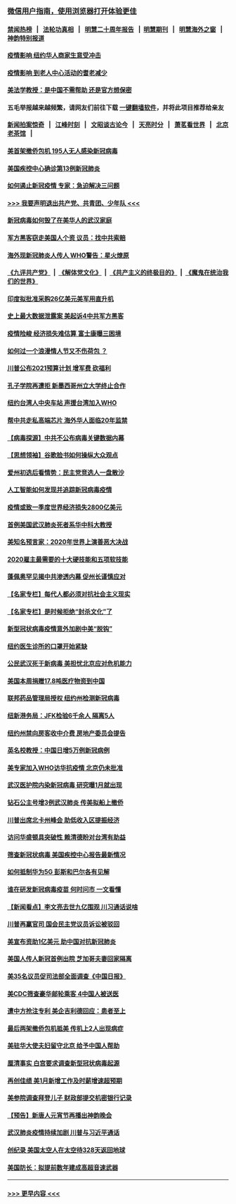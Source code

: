 ### [微信用户指南，使用浏览器打开体验更佳](https://github.com/gfw-breaker/banned-news1/blob/master/indexes/wechat-guide.md?t=0)
#### [禁闻热榜](热点新闻.md?t=0)  &nbsp;&nbsp;|&nbsp;&nbsp; [法轮功真相](https://github.com/gfw-breaker/truth/blob/master/README.md?t=0) &nbsp;&nbsp;|&nbsp;&nbsp; [明慧二十周年报告](https://github.com/gfw-breaker/mh-reports/blob/master/README.md?t=0) &nbsp;&nbsp;|&nbsp;&nbsp;[明慧期刊](https://github.com/gfw-breaker/mh-qikan) &nbsp;&nbsp;|&nbsp;&nbsp; [明慧海外之窗](https://github.com/gfw-breaker/mh-news/blob/master/README.md?t=0) &nbsp;&nbsp;|&nbsp;&nbsp; [神韵特别报道](https://github.com/gfw-breaker/mh-news/blob/master/shenyun.md?t=0)
#### [疫情影响  纽约华人商家生意受冲击](../pages/nsc412/n11860284.md?t=02111544) 
#### [疫情影响  到老人中心活动的耆老减少](../pages/nsc412/n11860199.md?t=02111544) 
#### [美法学教授：是中国不需帮助 还是官方想保密](../pages/nsc412/n11859492.md?t=02111544) 
#### 五毛举报越来越频繁，请网友们前往下载 [一键翻墙软件](https://github.com/gfw-breaker/ssr-accounts)，并将此项目推荐给亲友
#### [新闻拍案惊奇](https://github.com/gfw-breaker/banned-news1/blob/master/pages/link4.md) &nbsp;&nbsp;|&nbsp;&nbsp; [江峰时刻](https://github.com/gfw-breaker/banned-news1/blob/master/pages/link4.md) &nbsp;&nbsp;|&nbsp;&nbsp; [文昭谈古论今](https://github.com/gfw-breaker/banned-news1/blob/master/pages/link4.md) &nbsp;&nbsp;|&nbsp;&nbsp; [天亮时分](https://github.com/gfw-breaker/banned-news1/blob/master/pages/link4.md) &nbsp;&nbsp;|&nbsp;&nbsp; [萧茗看世界](https://github.com/gfw-breaker/banned-news1/blob/master/pages/link4.md) &nbsp;&nbsp;|&nbsp;&nbsp; [北京老茶馆](https://github.com/gfw-breaker/banned-news1/blob/master/pages/link4.md) &nbsp;&nbsp;|&nbsp;&nbsp; 
#### [美首架撤侨包机 195人无人感染新冠病毒](../pages/nsc412/n11859908.md?t=02111544) 
#### [美国疾控中心确诊第13例新冠肺炎](../pages/nsc412/n11859966.md?t=02111544) 
#### [如何遏止新冠疫情 专家：急迫解决三问题](../pages/nsc412/n11859685.md?t=02111544) 
#### [>>> 我要声明退出共产党、共青团、少年队 <<<](https://github.com/begood0513/goodnews/blob/master/quit/letter.md) 
#### [新冠病毒如何毁了在美华人的武汉家庭](../pages/nsc412/n11859524.md?t=02111544) 
#### [军方黑客窃走美国人个资 议员：找中共索赔](../pages/nsc412/n11859371.md?t=02111544) 
#### [海外现新冠肺炎人传人 WHO警告：星火燎原](../pages/nsc412/n11859252.md?t=02111544) 
#### [《九评共产党》](https://github.com/begood0513/9ping.md/blob/master/README.md) &nbsp;|&nbsp; [《解体党文化》](../../../../jtdwh.md/blob/master/README.md)  &nbsp;|&nbsp; [《共产主义的终极目的》](../../../../gczydzjmd.md/blob/master/README.md) &nbsp;|&nbsp; [《魔鬼在统治我们的世界》](../../../../mgztzwmdsj.md/blob/master/README.md) 
#### [印度拟批准采购26亿美元美军用直升机](../pages/nsc412/n11859143.md?t=02111544) 
#### [史上最大数据泄露案 美起诉4中共军方黑客](../pages/nsc412/n11859115.md?t=02111544) 
#### [疫情险峻 经济损失难估算 富士康曝三困境](../pages/nsc412/n11859120.md?t=02111544) 
#### [如何过一个浪漫情人节又不伤荷包 ？](../pages/nsc412/n11858969.md?t=02111544) 
#### [川普公布2021预算计划 增军费 砍福利](../pages/nsc412/n11859012.md?t=02111544) 
#### [孔子学院再遭拒 新墨西哥州立大学终止合作](../pages/nsc412/n11858661.md?t=02111544) 
#### [纽约台湾人中央车站  声援台湾加入WHO](../pages/nsc412/n11857757.md?t=02111544) 
#### [帮中共走私高端芯片 海外华人面临20年监禁](../pages/nsc412/n11855016.md?t=02111544) 
#### [【病毒探源】中共不公布病毒关键数据内幕](../pages/nsc412/n11856584.md?t=02111544) 
#### [【思想领袖】谷歌脸书如何操纵大众观点](../pages/nsc412/n11680874.md?t=02111544) 
#### [爱州初选后看情势：民主党竞选人一盘散沙](../pages/nsc412/n11856557.md?t=02111544) 
#### [人工智能如何发现并追踪新冠病毒疫情](../pages/nsc412/n11856398.md?t=02111544) 
#### [疫情或致一季度世界经济损失2800亿美元](../pages/nsc412/n11855639.md?t=02111544) 
#### [首例美国武汉肺炎死者系华中科大教授](../pages/nsc412/n11855500.md?t=02111544) 
#### [美知名预言家：2020年世界上演善恶大决战](../pages/nsc412/n11855418.md?t=02111544) 
#### [2020雇主最需要的十大硬技能和五项软技能](../pages/nsc412/n11850953.md?t=02111544) 
#### [蓬佩奥罕见揭中共渗透内幕 促州长谨慎应对](../pages/nsc412/n11854685.md?t=02111544) 
#### [【名家专栏】每代人都必须对抗社会主义现实](../pages/nsc412/n11831412.md?t=02111544) 
#### [【名家专栏】是时候拒绝“封杀文化”了](../pages/nsc412/n11814093.md?t=02111544) 
#### [新型冠状病毒疫情意外加剧中美“脱钩”](../pages/nsc412/n11854475.md?t=02111544) 
#### [纽约医生诊所的口罩开始紧缺](../pages/nsc412/n11853364.md?t=02111544) 
#### [公民武汉死于新病毒 美担忧北京应对危机能力](../pages/nsc412/n11854331.md?t=02111544) 
#### [美国本周捐赠17.8吨医疗物资到中国](../pages/nsc412/n11854269.md?t=02111544) 
#### [联邦药品管理局授权  纽约州检测新冠病毒](../pages/nsc412/n11853371.md?t=02111544) 
#### [纽新港务局：JFK检验6千余人  隔离5人](../pages/nsc412/n11853366.md?t=02111544) 
#### [纽约州禁向房客收中介费  房地产委员会提告](../pages/nsc412/n11853360.md?t=02111544) 
#### [英名校教授：中国日增5万例新冠病例](../pages/nsc412/n11854174.md?t=02111544) 
#### [美专家加入WHO访华抗疫情 北京仍未批准](../pages/nsc412/n11854043.md?t=02111544) 
#### [武汉医护院内染新冠病毒 研究曝1月就出现](../pages/nsc412/n11852928.md?t=02111544) 
#### [钻石公主号增3例武汉肺炎 传美拟船上撤侨](../pages/nsc412/n11853240.md?t=02111544) 
#### [川普出席北卡州峰会 助低收入区提振经济](../pages/nsc412/n11853232.md?t=02111544) 
#### [访问华盛顿具突破性 赖清德盼对台湾有助益](../pages/nsc412/n11853129.md?t=02111544) 
#### [筛查新冠状病毒 美国疾控中心报告最新情况](../pages/nsc412/n11853070.md?t=02111544) 
#### [如何抵制华为5G 彭斯和巴尔各有见解](../pages/nsc412/n11852535.md?t=02111544) 
#### [谁在研发新冠病毒疫苗 何时问市 一文看懂](../pages/nsc412/n11852840.md?t=02111544) 
#### [【新闻看点】李文亮去世九亿围观 川习通话说啥](../pages/nsc412/n11852360.md?t=02111544) 
#### [川普再赢官司 国会民主党议员诉讼被驳回](../pages/nsc412/n11852287.md?t=02111544) 
#### [美宣布资助1亿美元 助中国对抗新冠肺炎](../pages/nsc412/n11852531.md?t=02111544) 
#### [美国人传人新冠首例出院 芝加哥夫妻回家隔离](../pages/nsc412/n11852452.md?t=02111544) 
#### [美35名议员促司法部全面调查《中国日报》](../pages/nsc412/n11852435.md?t=02111544) 
#### [美CDC筛查豪华邮轮乘客 4中国人被送医](../pages/nsc412/n11852085.md?t=02111544) 
#### [遭中方抢注专利 美企吉利德回应：患者至上](../pages/nsc412/n11852037.md?t=02111544) 
#### [最后两架撤侨包机抵美 传机上2人出现病症](../pages/nsc412/n11852173.md?t=02111544) 
#### [美驻华大使夫妇留守北京 给予中国人帮助](../pages/nsc412/n11852165.md?t=02111544) 
#### [厘清事实 白宫要求调查新型冠状病毒起源](../pages/nsc412/n11852106.md?t=02111544) 
#### [再创佳绩 美1月新增工作及时薪增速超预期](../pages/nsc412/n11852174.md?t=02111544) 
#### [美参院调查拜登儿子 财政部提交机密银行记录](../pages/nsc412/n11851808.md?t=02111544) 
#### [【预告】新唐人元宵节再播出神韵晚会](../pages/nsc412/n11843192.md?t=02111544) 
#### [武汉肺炎疫情持续加剧 川普与习近平通话](../pages/nsc412/n11851613.md?t=02111544) 
#### [创纪录 美国太空人在太空待328天返回地球](../pages/nsc412/n11851266.md?t=02111544) 
#### [美国防长：拟提前数年建成高超音速武器](../pages/nsc412/n11850959.md?t=02111544) 

----
#### [ >>> 更早内容 <<< ](../indexes/nsc412-earlier.md)
